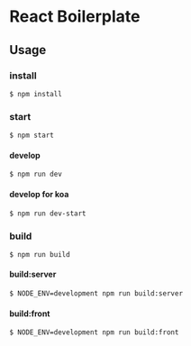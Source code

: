 # React Boilerplate

## Usage

### install

```
$ npm install
```

### start

```
$ npm start
```

#### develop

```
$ npm run dev
```

#### develop for koa

```
$ npm run dev-start
```

### build

```
$ npm run build
```

#### build:server

```
$ NODE_ENV=development npm run build:server
```

#### build:front

```
$ NODE_ENV=development npm run build:front
```
